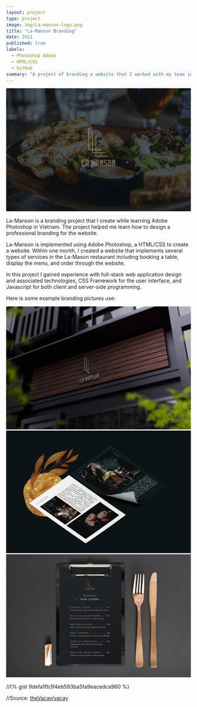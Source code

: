 ```yaml
---
layout: project
type: project
image: img/La-manson-logo.png
title: "La-Manson Branding"
date: 2021
published: true
labels:
  - Photoshop Adobe
  - HTML/CSS
  - GitHub
summary: "A project of branding a website that I worked with my team in hometown College."
---
```


<img class="img-fluid" src="../img/La-mansion-home-page.jpg">

La-Manson is a branding project that I create while learning Adobe Photoshop in Vietnam. The project helped me learn how to design a professional branding for the website.

La-Manson is implemented using Adobe Photoshop, a HTML/CSS to create a website. Within one month, I created a website that implements several types of services in the La-Mason restaurant including booking a table, display the menu, and order through the website.

In this project I gained experience with full-stack web application design and associated technologies, CSS Framework for the user interface, and Javascript for both client and server-side programming. 

Here is some example branding pictures use:

<img class="img-fluid" src="../img/la-manson-branding-1.jpg">
<img class="img-fluid" src="../img/la-manson-branding-2.jpg">
<img class="img-fluid" src="../img/la-manson-branding-3.jpg">


//{% gist 9defa1fb3f4eb593ba5fa9eacedca960 %}
 
//Source: <a href="https://github.com/theVacay/vacay">theVacay/vacay</a>
